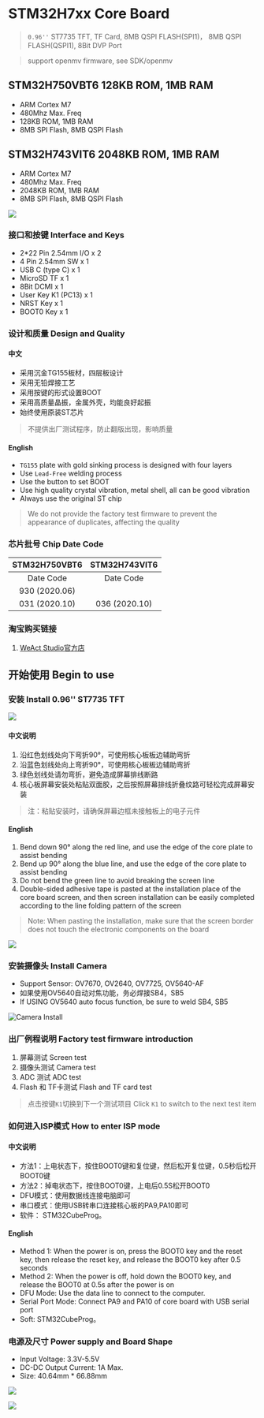 # STM32H7xx Core Board 
> `0.96''` ST7735 TFT, TF Card, 8MB QSPI FLASH(SPI1)， 8MB QSPI FLASH(QSPI1), 8Bit DVP Port

> support openmv firmware, see SDK/openmv

## STM32H750VBT6 128KB ROM, 1MB RAM
* ARM Cortex M7
* 480Mhz Max. Freq
* 128KB ROM, 1MB RAM
* 8MB SPI Flash, 8MB QSPI Flash

## STM32H743VIT6 2048KB ROM, 1MB RAM
* ARM Cortex M7
* 480Mhz Max. Freq
* 2048KB ROM, 1MB RAM
* 8MB SPI Flash, 8MB QSPI Flash

![](Images/STM32H750VB_1.jpg)

### 接口和按键 Interface and Keys
* 2*22 Pin 2.54mm I/O x 2
* 4 Pin 2.54mm SW x 1
* USB C (type C)  x 1
* MicroSD TF x 1
* 8Bit DCMI x 1
* User Key K1 (PC13) x 1
* NRST Key x 1
* BOOT0 Key x 1

### 设计和质量 Design and Quality
#### 中文
* 采用沉金TG155板材，四层板设计
* 采用无铅焊接工艺
* 采用按键的形式设置BOOT
* 采用高质量晶振，金属外壳，均能良好起振
* 始终使用原装ST芯片
> 不提供出厂测试程序，防止翻版出现，影响质量
#### English
* `TG155` plate with gold sinking process is designed with four layers
* Use `Lead-Free` welding process
* Use the button to set BOOT
* Use high quality crystal vibration, metal shell, all can be good vibration
* Always use the original ST chip
> We do not provide the factory test firmware to prevent the appearance of duplicates, affecting the quality

### 芯片批号 Chip Date Code
| STM32H750VBT6 | STM32H743VIT6 |
| :--: | :--: |
|Date Code|Date Code|
|930 (2020.06)||
|031 (2020.10)|036 (2020.10)|

### 淘宝购买链接
1. [WeAct Studio官方店](https://shop118454188.taobao.com/index.htm?spm=2013.1.w5002-17867322799.2.212f5cb16nqwNP)

## 开始使用 Begin to use
### 安装 Install 0.96'' ST7735 TFT 
![](./Images/ST7735/Install-1.png)
#### 中文说明 
1. 沿红色划线处向下弯折90°，可使用核心板板边辅助弯折
2. 沿蓝色划线处向上弯折90°，可使用核心板板边辅助弯折
3. 绿色划线处请勿弯折，避免造成屏幕排线断路
4. 核心板屏幕安装处粘贴双面胶，之后按照屏幕排线折叠纹路可轻松完成屏幕安装
> 注：粘贴安装时，请确保屏幕边框未接触板上的电子元件
#### English
1. Bend down 90° along the red line, and use the edge of the core plate to assist bending
2. Bend up 90° along the blue line, and use the edge of the core plate to assist bending
3. Do not bend the green line to avoid breaking the screen line
4. Double-sided adhesive tape is pasted at the installation place of the core board screen, and then screen installation can be easily completed according to the line folding pattern of the screen
> Note: When pasting the installation, make sure that the screen border does not touch the electronic components on the board

![](./Images/ST7735/Install-2.png)

### 安装摄像头 Install Camera
* Support Sensor: OV7670, OV2640, OV7725, OV5640-AF
* 如果使用OV5640自动对焦功能，务必焊接SB4，SB5
* If USING OV5640 auto focus function, be sure to weld SB4, SB5

![](./Images/ST7735/Install-3.png "Camera Install")

### 出厂例程说明 Factory test firmware introduction
1. 屏幕测试    Screen test
2. 摄像头测试  Camera test
3. ADC 测试   ADC test
4. Flash 和 TF卡测试 Flash and TF card test
> 点击按键`K1`切换到下一个测试项目 Click `K1` to switch to the next test item

### 如何进入ISP模式 How to enter ISP mode
#### 中文说明 
* 方法1：上电状态下，按住BOOT0键和复位键，然后松开复位键，0.5秒后松开BOOT0键
* 方法2：掉电状态下，按住BOOT0键，上电后0.5S松开BOOT0
* DFU模式：使用数据线连接电脑即可
* 串口模式：使用USB转串口连接核心板的PA9,PA10即可
* 软件： STM32CubeProg。
#### English
* Method 1: When the power is on, press the BOOT0 key and the reset key, then release the reset key, and release the BOOT0 key after 0.5 seconds
* Method 2: When the power is off, hold down the BOOT0 key, and release the BOOT0 at 0.5s after the power is on
* DFU Mode: Use the data line to connect to the computer.
* Serial Port Mode: Connect PA9 and PA10 of core board with USB serial port
* Soft: STM32CubeProg。

### 电源及尺寸 Power supply and Board Shape
* Input Voltage: 3.3V-5.5V
* DC-DC Output Current: 1A Max.
* Size: 40.64mm * 66.88mm

![](Images/BoardShape.png)

![](Images/STM32H750VB_2.jpg)
